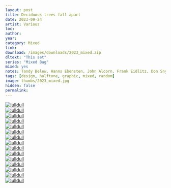 ```yaml
---
layout: post
title: Deciduous trees fall apart
date: 2023-09-24
artist: Various
loc: 
author: 
year: 
category: Mixed
link: 
download: /images/downloads/2023_mixed.zip
dltext: "This set"
series: "Mixed Bag"
mixed: yes
notes: Tandy Belew, Hanns Ebensten, John Alcorn, Frank Eidlitz, Don Snyder, Luis F. Villa, Frank Chesek, Mo Lebowitz
tags: [design, halftone, graphic, mixed, random]
image: thumbs/2023_mixed.jpg
hidden: false
permalink:
---
```





<div class="post_image_rounded">
	<a href="{{ site.baseurl }}/images/posts/2023_mixed/001.jpg" target="_blank">
	<img src="{{ site.baseurl }}/images/posts/2023_mixed/001.jpg" alt="lulldull"></a>
</div>

<div class="post_image_rounded">
	<a href="{{ site.baseurl }}/images/posts/2023_mixed/002.jpg" target="_blank">
	<img src="{{ site.baseurl }}/images/posts/2023_mixed/002.jpg" alt="lulldull"></a>
</div>

<div class="post_image_rounded">
	<a href="{{ site.baseurl }}/images/posts/2023_mixed/003.jpg" target="_blank">
	<img src="{{ site.baseurl }}/images/posts/2023_mixed/003.jpg" alt="lulldull"></a>
</div>

<div class="post_image_rounded">
	<a href="{{ site.baseurl }}/images/posts/2023_mixed/004.jpg" target="_blank">
	<img src="{{ site.baseurl }}/images/posts/2023_mixed/004.jpg" alt="lulldull"></a>
</div>


<div class="post_image_rounded">
	<a href="{{ site.baseurl }}/images/posts/2023_mixed/011.jpg" target="_blank">
	<img src="{{ site.baseurl }}/images/posts/2023_mixed/011.jpg" alt="lulldull"></a>
</div>

<div class="post_image_rounded">
	<a href="{{ site.baseurl }}/images/posts/2023_mixed/012.jpg" target="_blank">
	<img src="{{ site.baseurl }}/images/posts/2023_mixed/012.jpg" alt="lulldull"></a>
</div>

<div class="post_image_rounded">
	<a href="{{ site.baseurl }}/images/posts/2023_mixed/005.jpg" target="_blank">
	<img src="{{ site.baseurl }}/images/posts/2023_mixed/005.jpg" alt="lulldull"></a>
</div>

<div class="post_image_rounded">
	<a href="{{ site.baseurl }}/images/posts/2023_mixed/006.jpg" target="_blank">
	<img src="{{ site.baseurl }}/images/posts/2023_mixed/006.jpg" alt="lulldull"></a>
</div>

<div class="post_image_rounded">
	<a href="{{ site.baseurl }}/images/posts/2023_mixed/007.jpg" target="_blank">
	<img src="{{ site.baseurl }}/images/posts/2023_mixed/007.jpg" alt="lulldull"></a>
</div>

<div class="post_image_rounded">
	<a href="{{ site.baseurl }}/images/posts/2023_mixed/008.jpg" target="_blank">
	<img src="{{ site.baseurl }}/images/posts/2023_mixed/008.jpg" alt="lulldull"></a>
</div>

<div class="post_image_rounded">
	<a href="{{ site.baseurl }}/images/posts/2023_mixed/009.jpg" target="_blank">
	<img src="{{ site.baseurl }}/images/posts/2023_mixed/009.jpg" alt="lulldull"></a>
</div>

<div class="post_image_rounded">
	<a href="{{ site.baseurl }}/images/posts/2023_mixed/010.jpg" target="_blank">
	<img src="{{ site.baseurl }}/images/posts/2023_mixed/010.jpg" alt="lulldull"></a>
</div>

<div class="post_image_rounded">
	<a href="{{ site.baseurl }}/images/posts/2023_mixed/013.jpg" target="_blank">
	<img src="{{ site.baseurl }}/images/posts/2023_mixed/013.jpg" alt="lulldull"></a>
</div>

<div class="post_image_rounded">
	<a href="{{ site.baseurl }}/images/posts/2023_mixed/015.jpg" target="_blank">
	<img src="{{ site.baseurl }}/images/posts/2023_mixed/015.jpg" alt="lulldull"></a>
</div>

<div class="post_image_rounded">
	<a href="{{ site.baseurl }}/images/posts/2023_mixed/014.jpg" target="_blank">
	<img src="{{ site.baseurl }}/images/posts/2023_mixed/014.jpg" alt="lulldull"></a>
</div>

